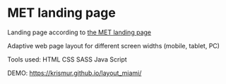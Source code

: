 # MET landing page

Landing page according to [the MET landing page](https://www.figma.com/file/lSR1m42L9YwzQwzzxKwHpw/THE-MET?node-id=0%3A1)  

Adaptive web page layout for different screen widths (mobile, tablet, PC)

Tools used:
HTML
CSS
SASS
Java Script

DEMO: https://krismur.github.io/layout_miami/


